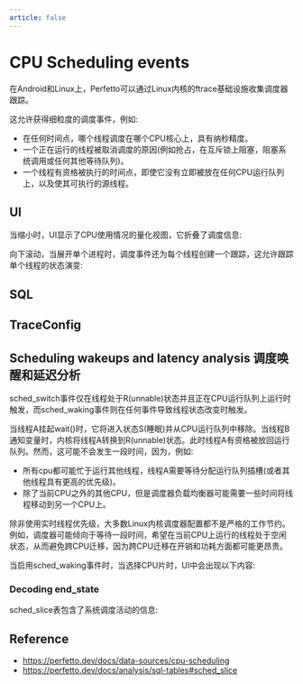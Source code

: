 ```yaml
---
article: false
---
```


# CPU Scheduling events

在Android和Linux上，Perfetto可以通过Linux内核的ftrace基础设施收集调度器跟踪。

这允许获得细粒度的调度事件，例如:
- 在任何时间点，哪个线程调度在哪个CPU核心上，具有纳秒精度。
- 一个正在运行的线程被取消调度的原因(例如抢占，在互斥锁上阻塞，阻塞系统调用或任何其他等待队列)。
- 一个线程有资格被执行的时间点，即使它没有立即被放在任何CPU运行队列上，以及使其可执行的源线程。

## UI

当缩小时，UI显示了CPU使用情况的量化视图，它折叠了调度信息:

向下滚动，当展开单个进程时，调度事件还为每个线程创建一个跟踪，这允许跟踪单个线程的状态演变:

## SQL

## TraceConfig

## Scheduling wakeups and latency analysis 调度唤醒和延迟分析

sched_switch事件仅在线程处于R(unnable)状态并且正在CPU运行队列上运行时触发，而sched_waking事件则在任何事件导致线程状态改变时触发。

当线程A挂起wait()时，它将进入状态S(睡眠)并从CPU运行队列中移除。当线程B通知变量时，内核将线程A转换到R(unnable)状态。此时线程A有资格被放回运行队列。然而，这可能不会发生一段时间，因为，例如:

- 所有cpu都可能忙于运行其他线程，线程A需要等待分配运行队列插槽(或者其他线程具有更高的优先级)。
- 除了当前CPU之外的其他CPU，但是调度器负载均衡器可能需要一些时间将线程移动到另一个CPU上。

除非使用实时线程优先级，大多数Linux内核调度器配置都不是严格的工作节约。例如，调度器可能倾向于等待一段时间，希望在当前CPU上运行的线程处于空闲状态，从而避免跨CPU迁移，因为跨CPU迁移在开销和功耗方面都可能更昂贵。

当启用sched_waking事件时，当选择CPU片时，UI中会出现以下内容:

### Decoding end_state

sched_slice表包含了系统调度活动的信息:

## Reference 
- https://perfetto.dev/docs/data-sources/cpu-scheduling
- https://perfetto.dev/docs/analysis/sql-tables#sched_slice
